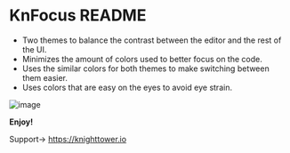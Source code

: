 # KnFocus README

-   Two themes to balance the contrast between the editor and the rest of the UI.
-   Minimizes the amount of colors used to better focus on the code.
-   Uses the similar colors for both themes to make switching between them easier.
-   Uses colors that are easy on the eyes to avoid eye strain.

![image](https://github.com/knighttower/vscode-theme-knfocus/assets/649334/db3c7c2f-8253-42b1-beb9-2b2a0c925760)


**Enjoy!**

Support-> https://knighttower.io

